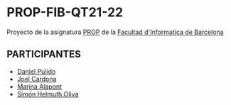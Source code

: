 # PROP-FIB-QT21-22
Proyecto de la asignatura [PROP](https://www.fib.upc.edu/estudis/graus/grau-en-enginyeria-informatica/pla-destudis/assignatures/PROP) de la [Facultad d'Informatica de Barcelona](https://www.fib.upc.edu/en)

## PARTICIPANTES
- [Daniel Pulido](https://github.com/DanielPulidoG)
- [Joel Cardona](https://github.com/JoelCardona01)
- [Marina Alapont](https://github.com/Marinalapont)
- [Simón Helmuth Oliva](https://github.com/SimonHelmuthOliva)
